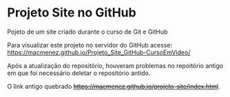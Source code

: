# Projeto Site no GitHub
Pojeto de um site criado durante o curso de Git e GitHub

Para visualizar este projeto no servidor do GitHub acesse: https://macmenez.github.io/Projeto_Site_GitHub-CursoEmVideo/

Após a atualização do repositório, houveram problemas no repoitório antigo em que foi necessário deletar o repositório antido. 

O link antigo quebrado ~~https://macmenez.github.io/projeto-site/index.html~~.